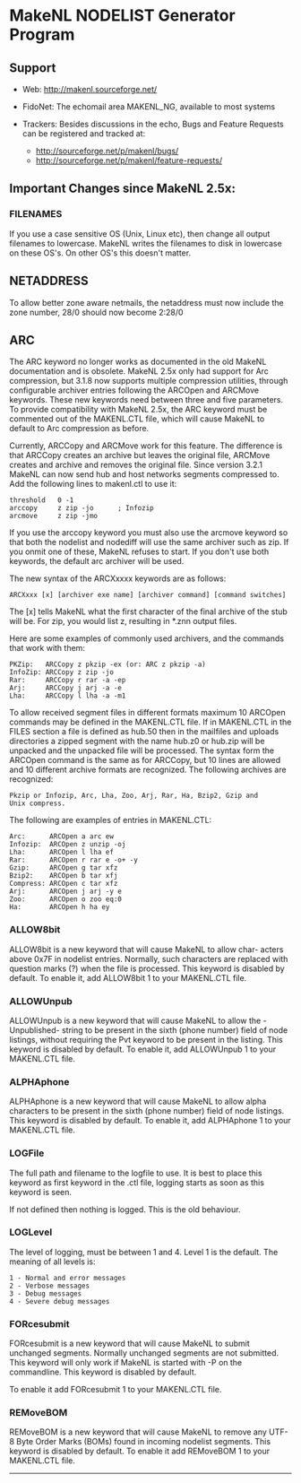 # MakeNL NODELIST Generator Program

## Support

* Web:      http://makenl.sourceforge.net/
* FidoNet:  The echomail area MAKENL_NG, available to most systems
* Trackers: Besides discussions in the echo, Bugs and Feature Requests
can be registered and tracked at:

  * http://sourceforge.net/p/makenl/bugs/
  * http://sourceforge.net/p/makenl/feature-requests/


## Important Changes since MakeNL 2.5x:

### FILENAMES

If you use a case sensitive OS (Unix, Linux etc), then change
all output filenames to lowercase. MakeNL writes the filenames
to disk in lowercase on these OS's. On other OS's this doesn't
matter.


## NETADDRESS

To allow better zone aware netmails, the netaddress must now
include the zone number, 28/0 should now become 2:28/0


## ARC

The ARC keyword no longer works as documented in the old MakeNL
documentation and is obsolete. MakeNL 2.5x only had support for
Arc compression, but 3.1.8 now supports multiple compression
utilities, through configurable archiver entries following the
ARCOpen and ARCMove keywords. These new keywords need between
three and five parameters. To provide compatibility with MakeNL
2.5x, the ARC keyword must be commented out of the MAKENL.CTL
file, which will cause MakeNL to default to Arc compression as
before.

Currently, ARCCopy and ARCMove work for this feature. The difference
is that ARCCopy creates an archive but leaves the original file,
ARCMove creates and archive and removes the original file.
Since version 3.2.1 MakeNL can now send hub and host networks segments
compressed to. Add the following lines to makenl.ctl to use it:

    threshold   0 -1
    arccopy     z zip -jo      ; Infozip
    arcmove     z zip -jmo

If you use the arccopy keyword you must also use the arcmove keyword
so that both the nodelist and nodediff will use the same archiver
such as zip. If you onmit one of these, MakeNL refuses to start.
If you don't use both keywords, the default arc archiver will be
used.

The new syntax of the ARCXxxxx keywords are as follows:

    ARCXxxx [x] [archiver exe name] [archiver command] [command switches]

The [x] tells MakeNL what the first character of the final archive
of the stub will be. For zip, you would list z, resulting in *.znn
output files.

Here are some examples of commonly used archivers, and the commands
that work with them:

    PKZip:   ARCCopy z pkzip -ex (or: ARC z pkzip -a)
    InfoZip: ARCCopy z zip -jo
    Rar:     ARCCopy r rar -a -ep
    Arj:     ARCCopy j arj -a -e
    Lha:     ARCCopy l lha -a -m1

To allow received segment files in different formats maximum 10
ARCOpen commands may be defined in the MAKENL.CTL file. If in
MAKENL.CTL in the FILES section a file is defined as hub.50 then
in the mailfiles and uploads directories a zipped segment with the
name hub.z0 or hub.zip will be unpacked and the unpacked file will
be processed. The syntax form the ARCOpen command is the same as
for ARCCopy, but 10 lines are allowed and 10 different archive
formats are recognized. The following archives are recognized:

    Pkzip or Infozip, Arc, Lha, Zoo, Arj, Rar, Ha, Bzip2, Gzip and
    Unix compress.

The following are examples of entries in MAKENL.CTL:

    Arc:      ARCOpen a arc ew
    Infozip:  ARCOpen z unzip -oj
    Lha:      ARCOpen l lha ef
    Rar:      ARCOpen r rar e -o+ -y
    Gzip:     ARCOpen g tar xfz
    Bzip2:    ARCOpen b tar xfj
    Compress: ARCOpen c tar xfz
    Arj:      ARCOpen j arj -y e
    Zoo:      ARCOpen o zoo eq:0
    Ha:       ARCOpen h ha ey


### ALLOW8bit

ALLOW8bit is a new keyword that will cause MakeNL to allow char-
acters above 0x7F in nodelist entries.  Normally, such characters
are replaced with question marks (?) when the file is processed.
This keyword is disabled by default.  To enable it, add ALLOW8bit 1
to your MAKENL.CTL file.


### ALLOWUnpub

ALLOWUnpub is a new keyword that will cause MakeNL to allow the
-Unpublished- string to be present in the sixth (phone number)
field of node listings, without requiring the Pvt keyword to be
present in the listing. This keyword is disabled by default. To
enable it, add ALLOWUnpub 1 to your MAKENL.CTL file.


### ALPHAphone

ALPHAphone is a new keyword that will cause MakeNL to allow alpha
characters to be present in the sixth (phone number) field of node
listings. This keyword is disabled by default. To enable it, add
ALPHAphone 1 to your MAKENL.CTL file.


### LOGFile

The full path and filename to the logfile to use. It is best to
place this keyword as first keyword in the .ctl file, logging
starts as soon as this keyword is seen.

If not defined then nothing is logged. This is the old behaviour.

### LOGLevel

The level of logging, must be between 1 and 4. Level 1 is the
default. The meaning of all levels is:

    1 - Normal and error messages
    2 - Verbose messages
    3 - Debug messages
    4 - Severe debug messages


### FORcesubmit

FORcesubmit is a new keyword that will cause MakeNL to submit
unchanged segments. Normally unchanged segments are not submitted.
This keyword will only work if MakeNL is started with -P on the
commandline. This keyword is disabled by default.

To enable it add FORcesubmit 1 to your MAKENL.CTL file.


### REMoveBOM

REMoveBOM is a new keyword that will cause MakeNL to remove any UTF-8
Byte Order Marks (BOMs) found in incoming nodelist segments.  This
keyword is disabled by default.  To enable it add REMoveBOM 1 to your
MAKENL.CTL file.

---
